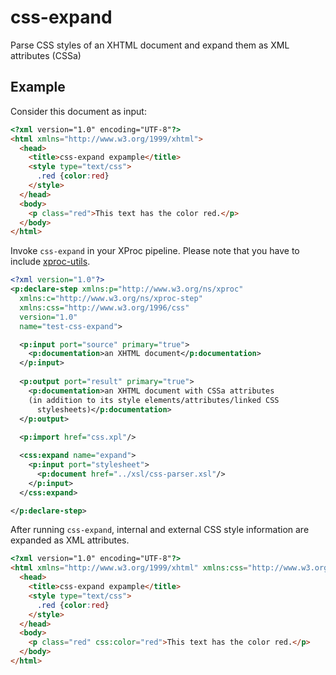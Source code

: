 # css-expand
Parse CSS styles of an XHTML document and expand them as XML attributes (CSSa)

## Example

Consider this document as input:

```html
<?xml version="1.0" encoding="UTF-8"?>
<html xmlns="http://www.w3.org/1999/xhtml">
  <head>
    <title>css-expand expample</title>
    <style type="text/css">
      .red {color:red}
    </style>
  </head>
  <body>
    <p class="red">This text has the color red.</p>
  </body>
</html>

```

Invoke `css-expand` in your XProc pipeline. Please note 
that you have to include [xproc-utils](https://github.com/transpect/xproc-util).

```xml
<?xml version="1.0"?>
<p:declare-step xmlns:p="http://www.w3.org/ns/xproc" 
  xmlns:c="http://www.w3.org/ns/xproc-step" 
  xmlns:css="http://www.w3.org/1996/css" 
  version="1.0"
  name="test-css-expand">

  <p:input port="source" primary="true">
    <p:documentation>an XHTML document</p:documentation>
  </p:input>
  
  <p:output port="result" primary="true">
    <p:documentation>an XHTML document with CSSa attributes
    (in addition to its style elements/attributes/linked CSS
      stylesheets)</p:documentation>
  </p:output>
  
  <p:import href="css.xpl"/>

  <css:expand name="expand">
    <p:input port="stylesheet">
      <p:document href="../xsl/css-parser.xsl"/>
    </p:input>
  </css:expand>

</p:declare-step>
```


After running `css-expand`, internal and external CSS style information are expanded as XML attributes.
```html
<?xml version="1.0" encoding="UTF-8"?>
<html xmlns="http://www.w3.org/1999/xhtml" xmlns:css="http://www.w3.org/1996/css">
  <head>
    <title>css-expand expample</title>
    <style type="text/css">
      .red {color:red}
    </style>
  </head>
  <body>
    <p class="red" css:color="red">This text has the color red.</p>
  </body>
</html>
```

